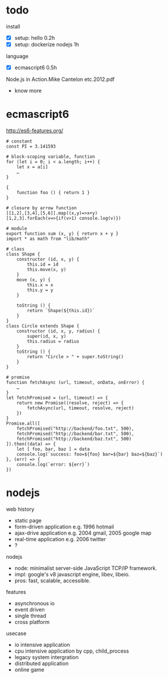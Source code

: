 # todo

install
- [x] setup: hello 0.2h
- [x] setup: dockerize nodejs 1h

language
- [x] ecmascript6 0.5h

Node.js in Action.Mike Cantelon etc.2012.pdf
- know more

# ecmascript6

http://es6-features.org/
~~~~
# constant
const PI = 3.141593

# block-scoping variable, function
for (let i = 0; i < a.length; i++) {
    let x = a[i]
    …
}

{
	function foo () { return 1 }
}

# closure by arrow function
[[1,2],[3,4],[5,6]].map((x,y)=>x+y)
[1,2,3].forEach(v=>{if(v>1) console.log(v)})

# module
export function sum (x, y) { return x + y }
import * as math from "lib/math"

# class
class Shape {
    constructor (id, x, y) {
        this.id = id
        this.move(x, y)
    }
    move (x, y) {
        this.x = x
        this.y = y
    }
	
	toString () {
        return `Shape(${this.id})`
    }
}
class Circle extends Shape {
    constructor (id, x, y, radius) {
        super(id, x, y)
        this.radius = radius
    }
	toString () {
        return "Circle > " + super.toString()
    }
}

# promise
function fetchAsync (url, timeout, onData, onError) {
    …
}
let fetchPromised = (url, timeout) => {
    return new Promise((resolve, reject) => {
        fetchAsync(url, timeout, resolve, reject)
    })
}
Promise.all([
    fetchPromised("http://backend/foo.txt", 500),
    fetchPromised("http://backend/bar.txt", 500),
    fetchPromised("http://backend/baz.txt", 500)
]).then((data) => {
    let [ foo, bar, baz ] = data
    console.log(`success: foo=${foo} bar=${bar} baz=${baz}`)
}, (err) => {
    console.log(`error: ${err}`)
})
~~~~

# nodejs

web history
- static page
- form-driven application e.g. 1996 hotmail
- ajax-drive application e.g. 2004 gmail, 2005 google map
- real-time application e.g. 2006 twitter
- ?

nodejs
- node: minimalist server-side JavaScript TCP/IP framework.
- impl: google's v8 javascript engine, libev, libeio.
- pros: fast, scalable, accessible.

features
- asynchronous io
- event driven
- single thread
- cross platform

usecase
- io intensive application
- cpu intensive application by cpp, child_process
- legacy system intergration
- distributed application
- online game